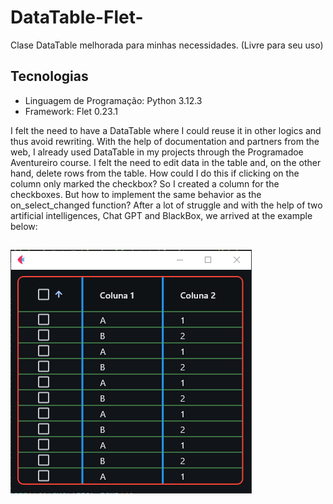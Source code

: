 # DataTable-Flet-
Clase DataTable melhorada para minhas necessidades. (Livre para seu uso)

## Tecnologias

* Linguagem de Programação: Python 3.12.3
* Framework: Flet 0.23.1

I felt the need to have a DataTable where I could reuse it in other logics and thus avoid rewriting. With the help of documentation and partners from the web, I already used DataTable in my projects through the Programadoe Aventureiro course. I felt the need to edit data in the table and, on the other hand, delete rows from the table. How could I do this if clicking on the column only marked the checkbox? So I created a column for the checkboxes. But how to implement the same behavior as the on_select_changed function? After a lot of struggle and with the help of two artificial intelligences, Chat GPT and BlackBox, we arrived at the example below:

## ![](https://github.com/CoutinhoElias/DataTable-Flet-/blob/main/tabela.png)
       

